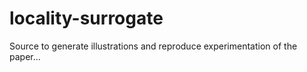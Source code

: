 # locality-surrogate

Source to generate illustrations and reproduce experimentation of the paper...
